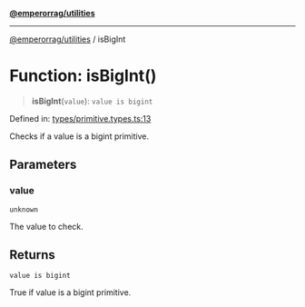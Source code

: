 [**@emperorrag/utilities**](../README.md)

***

[@emperorrag/utilities](../globals.md) / isBigInt

# Function: isBigInt()

> **isBigInt**(`value`): `value is bigint`

Defined in: [types/primitive.types.ts:13](https://github.com/EmperorRAG/my-projects-monorepo/blob/e2bd1d08dbedaf6b4d2837cf58e4e4885a5e09fe/libs/utilities/src/lib/types/primitive.types.ts#L13)

Checks if a value is a bigint primitive.

## Parameters

### value

`unknown`

The value to check.

## Returns

`value is bigint`

True if value is a bigint primitive.
